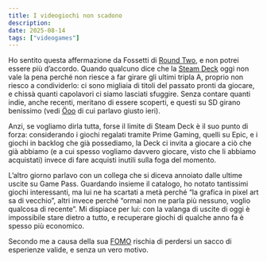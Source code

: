 ```yaml
---
title: I videogiochi non scadono
description:
date: 2025-08-14
tags: ["videogames"]
---
```


Ho sentito questa affermazione da Fossetti di [Round Two](https://www.youtube.com/@RoundTwoTwitch), e non potrei essere più d’accordo.
Quando qualcuno dice che la [Steam Deck](https://www.steamdeck.com/it/) oggi non vale la pena perché non riesce a far girare gli ultimi tripla A, proprio non riesco a condividerlo: ci sono migliaia di titoli del passato pronti da giocare, e chissà quanti capolavori ci siamo lasciati sfuggire. Senza contare quanti indie, anche recenti, meritano di essere scoperti, e questi su SD girano benissimo (vedi [Öoo](https://scario.xyz/blog/ooo/) di cui parlavo giusto ieri).

Anzi, se vogliamo dirla tutta, forse il limite di Steam Deck è il suo punto di forza: considerando i giochi regalati tramite Prime Gaming, quelli su Epic, e i giochi in backlog che già possediamo, la Deck ci invita a giocare a ciò che già abbiamo (e a cui spesso vogliamo davvero giocare, visto che li abbiamo acquistati) invece di fare acquisti inutili sulla foga del momento.

L’altro giorno parlavo con un collega che si diceva annoiato dalle ultime uscite su Game Pass. Guardando insieme il catalogo, ho notato tantissimi giochi interessanti, ma lui ne ha scartati a metà perché “la grafica in pixel art sa di vecchio”, altri invece perché “ormai non ne parla più nessuno, voglio qualcosa di recente”.
Mi dispiace per lui: con la valanga di uscite di oggi è impossibile stare dietro a tutto, e recuperare giochi di qualche anno fa è spesso più economico.

Secondo me a causa della sua [FOMO](https://it.wikipedia.org/wiki/FOMO) rischia di perdersi un sacco di esperienze valide, e senza un vero motivo.
